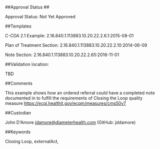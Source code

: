 ##Approval Status ##

Approval Status: Not Yet Approved

##Templates

C-CDA 2.1 Example: 2.16.840.1.113883.10.20.22.2.6.1:2015-08-01

Plan of Treatment Section: 2.16.840.1.113883.10.20.22.2.10:2014-06-09 

Note Section: 2.16.840.1.113883.10.20.22.2.65:2016-11-01 

##Validation location: 

TBD

##Comments

This example shows how an ordered referral could have a completed note documented in to fulfill the requirements of Closing the Loop quality measure https://ecqi.healthit.gov/ecqm/measures/cms50v7

##Custodian

John D'Amore jdamore@diameterhealth.com (GitHub: jddamore)

##Keywords

Closing Loop, externalAct, 
